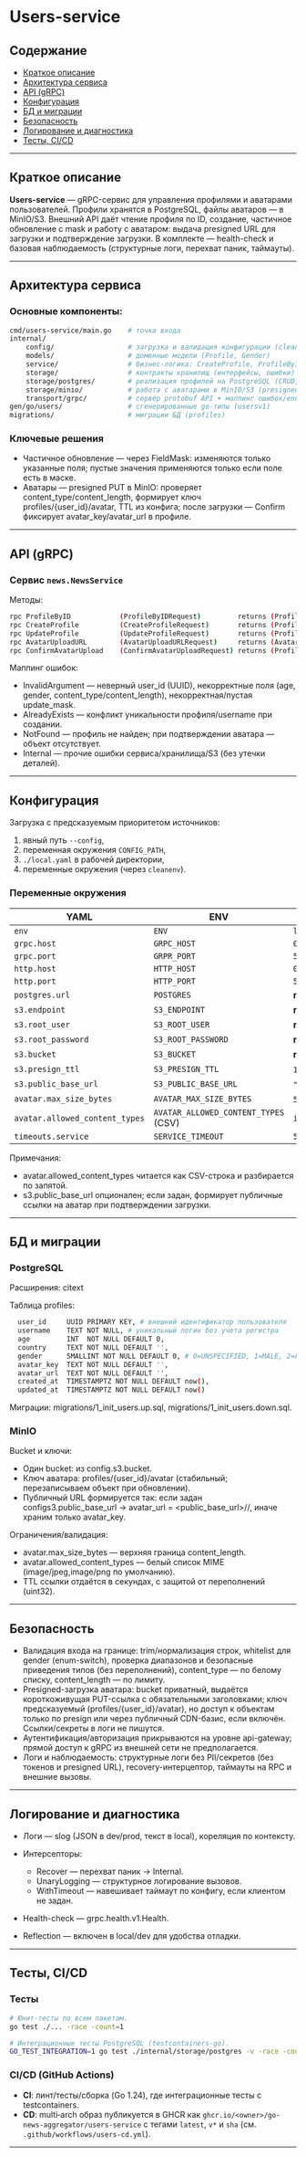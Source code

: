 # Users-service

## Содержание
- [Краткое описание](#краткое-описание)
- [Архитектура сервиса](#архитектура-сервиса)
- [API (gRPC)](#api-grpc)
- [Конфигурация](#конфигурация)
- [БД и миграции](#бд-и-миграции)
- [Безопасность](#безопасность)
- [Логирование и диагностика](#логирование-и-диагностика)
- [Тесты, CI/CD](#тесты-cicd)

---

## Краткое описание

**Users-service** — gRPC-сервис для управления профилями и аватарами пользователей.
Профили хранятся в PostgreSQL, файлы аватаров — в MinIO/S3. Внешний API даёт чтение профиля по ID, создание, частичное обновление с mask и работу с аватаром: выдача presigned URL для загрузки и подтверждение загрузки. В комплекте — health-check и базовая наблюдаемость (структурные логи, перехват паник, таймауты).

---

## Архитектура сервиса

### Основные компоненты:
```bash
cmd/users-service/main.go    # точка входа
internal/
    config/                  # загрузка и валидация конфигурации (cleanenv)
    models/                  # доменные модели (Profile, Gender)
    service/                 # бизнес-логика: CreateProfile, ProfileByID, UpdateProfile (mask), аватар (presign/confirm)
    storage/                 # контракты хранилищ (интерфейсы, ошибки)
    storage/postgres/        # реализация профилей на PostgreSQL (CRUD, маппинг SQL-ошибок)
    storage/minio/           # работа с аватарами в MinIO/S3 (presigned URL, policy)
    transport/grpc/          # сервер protobuf API + маппинг ошибок/enum
gen/go/users/                # сгенерированные go-типы (usersv1)
migrations/                  # миграции БД (profiles)
```

### Ключевые решения

- Частичное обновление — через FieldMask: изменяются только указанные поля; пустые значения применяются только если поле есть в маске. 
- Аватары — presigned PUT в MinIO: проверяет content_type/content_length, формирует ключ profiles/{user_id}/avatar, TTL из конфига; после загрузки — Confirm фиксирует avatar_key/avatar_url в профиле.

---

## API (gRPC)

### Сервис `news.NewsService`

Методы:
```bash
rpc ProfileByID            (ProfileByIDRequest)         returns (Profile);
rpc CreateProfile          (CreateProfileRequest)       returns (Profile);
rpc UpdateProfile          (UpdateProfileRequest)       returns (Profile);
rpc AvatarUploadURL        (AvatarUploadURLRequest)     returns (AvatarUploadURLResponse);
rpc ConfirmAvatarUpload    (ConfirmAvatarUploadRequest) returns (Profile);
```

Маппинг ошибок:
- InvalidArgument — неверный user_id (UUID), некорректные поля (age, gender, content_type/content_length), некорректная/пустая update_mask.
- AlreadyExists — конфликт уникальности профиля/username при создании.
- NotFound — профиль не найден; при подтверждении аватара — объект отсутствует.
- Internal — прочие ошибки сервиса/хранилища/S3 (без утечки деталей).

---

## Конфигурация 

Загрузка с предсказуемым приоритетом источников:
1. явный путь `--config`,
2. переменная окружения `CONFIG_PATH`,
3. `./local.yaml` в рабочей директории,
4. переменные окружения (через `cleanenv`).

### Переменные окружения

| YAML                           | ENV                                  | По умолчанию           |
| ------------------------------ | ------------------------------------ | ---------------------- |
| `env`                          | `ENV`                                | `local`                |
| `grpc.host`                    | `GRPC_HOST`                          | `0.0.0.0`              |
| `grpc.port`                    | `GRPR_PORT`                          | `50053`                |
| `http.host`                    | `HTTP_HOST`                          | `0.0.0.0`              |
| `http.port`                    | `HTTP_PORT`                          | `50083`                |
| `postgres.url`                 | `POSTGRES`                           | **required**           |
| `s3.endpoint`                  | `S3_ENDPOINT`                        | **required**           |
| `s3.root_user`                 | `S3_ROOT_USER`                       | **required**           |
| `s3.root_password`             | `S3_ROOT_PASSWORD`                   | **required**           |
| `s3.bucket`                    | `S3_BUCKET`                          | **required**           |
| `s3.presign_ttl`               | `S3_PRESIGN_TTL`                     | `10m` (≥ 0)            |
| `s3.public_base_url`           | `S3_PUBLIC_BASE_URL`                 | `""` (пусто)           |
| `avatar.max_size_bytes`        | `AVATAR_MAX_SIZE_BYTES`              | `5242880` (5 MiB, ≥ 0) |
| `avatar.allowed_content_types` | `AVATAR_ALLOWED_CONTENT_TYPES` (CSV) | `image/jpeg,image/png` |
| `timeouts.service`             | `SERVICE_TIMEOUT`                    | `5s`                   |

Примечания:
- avatar.allowed_content_types читается как CSV-строка и разбирается по запятой.
- s3.public_base_url опционален; если задан, формирует публичные ссылки на аватар при подтверждении загрузки.

---

## БД и миграции

### PostgreSQL

Расширения: citext

Таблица profiles:
```bash
  user_id     UUID PRIMARY KEY, # внешний идентификатор пользователя
  username    TEXT NOT NULL, # уникальный логин без учета регистра
  age         INT  NOT NULL DEFAULT 0,
  country     TEXT NOT NULL DEFAULT '',
  gender      SMALLINT NOT NULL DEFAULT 0, # 0=UNSPECIFIED, 1=MALE, 2=FEMALE, 3=OTHER
  avatar_key  TEXT NOT NULL DEFAULT '',
  avatar_url  TEXT NOT NULL DEFAULT '',
  created_at  TIMESTAMPTZ NOT NULL DEFAULT now(),
  updated_at  TIMESTAMPTZ NOT NULL DEFAULT now()
```

Миграции: migrations/1_init_users.up.sql, migrations/1_init_users.down.sql.

### MinIO

Bucket и ключи:
- Один bucket: из config.s3.bucket.
- Ключ аватара: profiles/{user_id}/avatar (стабильный; перезаписываем объект при обновлении).
- Публичный URL формируется так: если задан configs3.public_base_url -> avatar_url = <public_base_url>/<bucket>/<key>, иначе храним только avatar_key.

Ограничения/валидация:
- avatar.max_size_bytes — верхняя граница content_length.
- avatar.allowed_content_types — белый список MIME (image/jpeg,image/png по умолчанию).
- TTL ссылки отдаётся в секундах, с защитой от переполнений (uint32).

---

## Безопасность 

- Валидация входа на границе: trim/нормализация строк, whitelist для gender (enum-switch), проверка диапазонов и безопасные приведения типов (без переполнений), content_type — по белому списку, content_length — по лимиту. 
- Presigned-загрузка аватара: bucket приватный, выдаётся короткоживущая PUT-ссылка с обязательными заголовками; ключ предсказуемый (profiles/{user_id}/avatar), но доступ к объектам только по presign или через публичный CDN-базис, если включён. Ссылки/секреты в логи не пишутся.
- Аутентификация/авторизация прикрываются на уровне api-gateway; прямой доступ к gRPC из внешней сети не предполагается.
- Логи и наблюдаемость: структурные логи без PII/секретов (без токенов и presigned URL), recovery-интерцептор, таймауты на RPC и внешние вызовы.

---

## Логирование и диагностика

- Логи — slog (JSON в dev/prod, текст в local), кореляция по контексту.

- Интерсепторы:
    - Recover — перехват паник → Internal.
    - UnaryLogging — структурное логирование вызовов.
    - WithTimeout — навешивает таймаут по конфигу, если клиентом не задан.

- Health-check — grpc.health.v1.Health.

- Reflection — включен в local/dev для удобства отладки.

---

## Тесты, CI/CD

### Тесты 

```bash
# Юнит-тесты по всем пакетам.
go test ./... -race -count=1

# Интеграционные тесты PostgreSQL (testcontainers-go).
GO_TEST_INTEGRATION=1 go test ./internal/storage/postgres -v -race -count=1
```

### CI/CD (GitHub Actions)
- **CI**: линт/тесты/сборка (Go 1.24), где интеграционные тесты c testcontainers.
- **CD**: multi‑arch образ публикуется в GHCR как `ghcr.io/<owner>/go-news-aggregator/users-service` с тегами `latest`, `v*` и `sha` (см. `.github/workflows/users-cd.yml`).

---